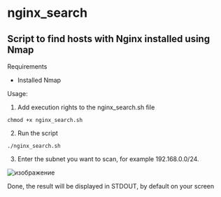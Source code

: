 # nginx_search
Script to find hosts with Nginx installed using Nmap
----------------------------------------------------
Requirements

- Installed Nmap

Usage:

1. Add execution rights to the nginx_search.sh file

```
chmod +x nginx_search.sh
```

2. Run the script

```
./nginx_search.sh
```

3. Enter the subnet you want to scan, for example 192.168.0.0/24.

![изображение](https://github.com/user-attachments/assets/47834f01-cbff-43c8-aba7-97411dad6f75)


Done, the result will be displayed in STDOUT, by default on your screen

